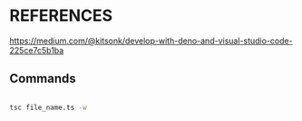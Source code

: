 # REFERENCES

https://medium.com/@kitsonk/develop-with-deno-and-visual-studio-code-225ce7c5b1ba

## Commands

```sh 

tsc file_name.ts -w

```